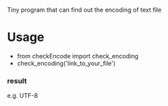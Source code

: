 Tiny program that can find out the encoding of text file

# Usage
- from checkEncode import check_encoding
- check_encoding('link_to_your_file')

### result
e.g. UTF-8
